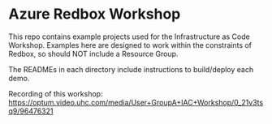 # Azure Redbox Workshop

This repo contains example projects used for the Infrastructure as Code Workshop.  Examples here are designed to work within the constraints of Redbox, so should NOT include a Resource Group.

The READMEs in each directory include instructions to build/deploy each demo.


Recording of this workshop: https://optum.video.uhc.com/media/User+GroupA+IAC+Workshop/0_21v3tsq9/96476321
